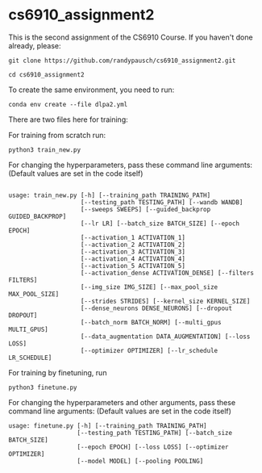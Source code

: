 # cs6910_assignment2

This is the second assignment of the CS6910 Course. If you haven't done already, please:

```
git clone https://github.com/randypausch/cs6910_assignment2.git 

```
```
cd cs6910_assignment2 

```
To create the same environment, you need to run:
```
conda env create --file dlpa2.yml

```
There are two files here for training: 

For training from scratch run:

```
python3 train_new.py

```
For changing the hyperparameters, pass these command line arguments: (Default values are set in the code itself)

```

usage: train_new.py [-h] [--training_path TRAINING_PATH]
                    [--testing_path TESTING_PATH] [--wandb WANDB]
                    [--sweeps SWEEPS] [--guided_backprop GUIDED_BACKPROP]
                    [--lr LR] [--batch_size BATCH_SIZE] [--epoch EPOCH]
                    [--activation_1 ACTIVATION_1]
                    [--activation_2 ACTIVATION_2]
                    [--activation_3 ACTIVATION_3]
                    [--activation_4 ACTIVATION_4]
                    [--activation_5 ACTIVATION_5]
                    [--activation_dense ACTIVATION_DENSE] [--filters FILTERS]
                    [--img_size IMG_SIZE] [--max_pool_size MAX_POOL_SIZE]
                    [--strides STRIDES] [--kernel_size KERNEL_SIZE]
                    [--dense_neurons DENSE_NEURONS] [--dropout DROPOUT]
                    [--batch_norm BATCH_NORM] [--multi_gpus MULTI_GPUS]
                    [--data_augmentation DATA_AUGMENTATION] [--loss LOSS]
                    [--optimizer OPTIMIZER] [--lr_schedule LR_SCHEDULE]

```
For training by finetuning, run

```
python3 finetune.py

```
For changing the hyperparameters and other arguments, pass these command line arguments: (Default values are set in the code itself)

```
usage: finetune.py [-h] [--training_path TRAINING_PATH]
                   [--testing_path TESTING_PATH] [--batch_size BATCH_SIZE]
                   [--epoch EPOCH] [--loss LOSS] [--optimizer OPTIMIZER]
                   [--model MODEL] [--pooling POOLING]


